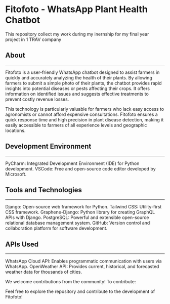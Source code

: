 <h1>Fitofoto - WhatsApp Plant Health Chatbot</h1>
This repository collect my work during my inernship for my final year project in 1 TRAV company
<h2>About</h2>
<hr>
Fitofoto is a user-friendly WhatsApp chatbot designed to assist farmers in quickly and accurately analyzing the health of their plants. By allowing farmers to submit a simple photo of their plants, the chatbot provides rapid insights into potential diseases or pests affecting their crops. It offers information on identified issues and suggests effective treatments to prevent costly revenue losses.

This technology is particularly valuable for farmers who lack easy access to agronomists or cannot afford expensive consultations. Fitofoto ensures a quick response time and high precision in plant disease detection, making it easily accessible to farmers of all experience levels and geographic locations.

<h2>Development Environment</h2>
<hr>
PyCharm: Integrated Development Environment (IDE) for Python development.
VSCode: Free and open-source code editor developed by Microsoft.
<h2>Tools and Technologies</h2>
<hr>
Django: Open-source web framework for Python.
Tailwind CSS: Utility-first CSS framework.
Graphene-Django: Python library for creating GraphQL APIs with Django.
PostgreSQL: Powerful and extensible open-source relational database management system.
GitHub: Version control and collaboration platform for software development.
<h2>APIs Used</h2>
<hr>
WhatsApp Cloud API: Enables programmatic communication with users via WhatsApp.
OpenWeather API: Provides current, historical, and forecasted weather data for thousands of cities.


We welcome contributions from the community! To contribute:

Feel free to explore the repository and contribute to the development of Fitofoto!

